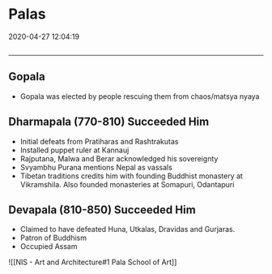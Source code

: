 # Palas

2020-04-27 12:04:19

```toc
```

---

## Gopala

- Gopala was elected by people rescuing them from chaos/matsya nyaya

## Dharmapala (770-810) Succeeded Him

- Initial defeats from Pratiharas and Rashtrakutas
- Installed puppet ruler at Kannauj
- Rajputana, Malwa and Berar acknowledged his sovereignty
- Svyambhu Purana mentions Nepal as vassals
- Tibetan traditions credits him with founding Buddhist monastery at Vikramshila. Also founded monasteries at Somapuri, Odantapuri

## Devapala (810-850) Succeeded Him

- Claimed to have defeated Huna, Utkalas, Dravidas and Gurjaras.
- Patron of Buddhism
- Occupied Assam

![[NIS - Art and Architecture#1 Pala School of Art]]
